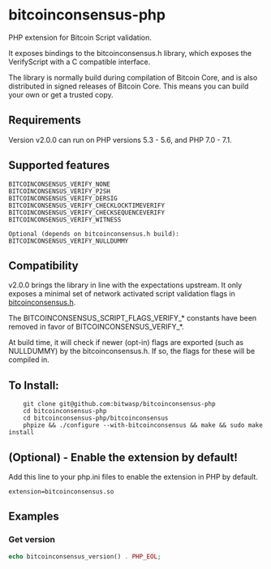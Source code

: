 # bitcoinconsensus-php

PHP extension for Bitcoin Script validation.

It exposes bindings to the bitcoinconsensus.h library, which exposes the VerifyScript
with a C compatible interface. 

The library is normally build during compilation of Bitcoin Core, and is also distributed
in signed releases of Bitcoin Core. This means you can build your own or
get a trusted copy. 

## Requirements

Version v2.0.0 can run on PHP versions 5.3 - 5.6, and PHP 7.0 - 7.1.

## Supported features

    BITCOINCONSENSUS_VERIFY_NONE 
    BITCOINCONSENSUS_VERIFY_P2SH
    BITCOINCONSENSUS_VERIFY_DERSIG
    BITCOINCONSENSUS_VERIFY_CHECKLOCKTIMEVERIFY
    BITCOINCONSENSUS_VERIFY_CHECKSEQUENCEVERIFY
    BITCOINCONSENSUS_VERIFY_WITNESS
    
    Optional (depends on bitcoinconsensus.h build):
    BITCOINCONSENSUS_VERIFY_NULLDUMMY

## Compatibility

v2.0.0 brings the library in line with the expectations upstream. It only
exposes a minimal set of network activated script validation flags in 
[bitcoinconsensus.h](https://github.com/bitcoin/bitcoin/blob/master/src/script/bitcoinconsensus.h).

The BITCOINCONSENSUS_SCRIPT_FLAGS_VERIFY_* constants have been removed in 
favor of BITCOINCONSENSUS_VERIFY_*. 

At build time, it will check if newer (opt-in) flags are exported (such as 
NULLDUMMY) by the bitcoinconsensus.h. If so, the flags for these will be compiled
in. 

## To Install:
```
    git clone git@github.com:bitwasp/bitcoinconsensus-php
    cd bitcoinconsensus-php
    cd bitcoinconsensus-php/bitcoinconsensus
    phpize && ./configure --with-bitcoinconsensus && make && sudo make install
```

## (Optional) - Enable the extension by default!
Add this line to your php.ini files to enable the extension in PHP by default.
```
extension=bitcoinconsensus.so
```

## Examples

### Get version
```php
echo bitcoinconsensus_version() . PHP_EOL;
```

